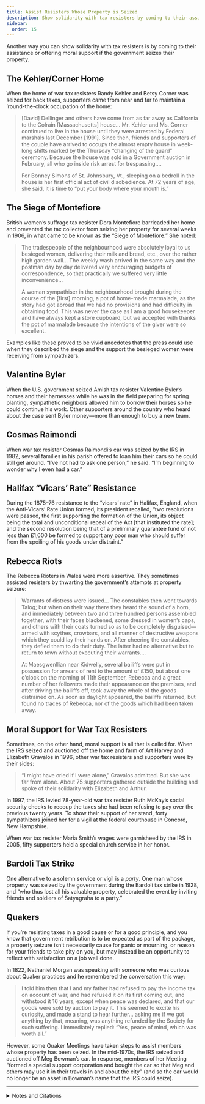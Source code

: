 ```yaml
---
title: Assist Resisters Whose Property is Seized
description: Show solidarity with tax resisters by coming to their assistance or offering moral support if the government seizes their property.
sidebar:
  order: 15
---
```

Another way you can show solidarity with tax resisters is by coming to their assistance or offering moral support if the government seizes their property.

## The Kehler/Corner Home

When the home of war tax resisters Randy Kehler and Betsy Corner was seized for back taxes, supporters came from near and far to maintain a ’round-the-clock occupation of the home:

> [David] Dellinger and others have come from as far away as California to the Colrain [Massachusetts] house… Mr. Kehler and Ms. Corner continued to live in the house until they were arrested by Federal marshals last December [1991]. Since then, friends and supporters of the couple have arrived to occupy the almost empty house in week-long shifts marked by the Thursday “changing of the guard” ceremony. Because the house was sold in a Government auction in February, all who go inside risk arrest for trespassing.…
>
> For Bonney Simons of St. Johnsbury, Vt., sleeping on a bedroll in the house is her first official act of civil disobedience. At 72 years of age, she said, it is time to “put your body where your mouth is.”

## The Siege of Montefiore

British women’s suffrage tax resister Dora Montefiore barricaded her home and prevented the tax collector from seizing her property for several weeks in 1906, in what came to be known as the “Siege of Montefiore.” She noted:

> The tradespeople of the neighbourhood were absolutely loyal to us besieged women, delivering their milk and bread, etc., over the rather high garden wall… The weekly wash arrived in the same way and the postman day by day delivered very encouraging budgets of correspondence, so that practically we suffered very little inconvenience…
>
> A woman sympathiser in the neighbourhood brought during the course of the [first] morning, a pot of home-made marmalade, as the story had got abroad that we had no provisions and had difficulty in obtaining food. This was never the case as I am a good housekeeper and have always kept a store cupboard, but we accepted with thanks the pot of marmalade because the intentions of the giver were so excellent.

Examples like these proved to be vivid anecdotes that the press could use when they described the siege and the support the besieged women were receiving from sympathizers.

## Valentine Byler

When the U.S. government seized Amish tax resister Valentine Byler’s horses and their harnesses while he was in the field preparing for spring planting, sympathetic neighbors allowed him to borrow their horses so he could continue his work.
Other supporters around the country who heard about the case sent Byler money—more than enough to buy a new team.

## Cosmas Raimondi

When war tax resister Cosmas Raimondi’s car was seized by the IRS in 1982, several families in his parish offered to loan him their cars so he could still get around.
“I’ve not had to ask one person,” he said.
“I’m beginning to wonder why I even had a car.”

## Halifax “Vicars’ Rate” Resistance

During the 1875–76 resistance to the “vicars’ rate” in Halifax, England, when the Anti-Vicars’ Rate Union formed, its president recalled, “two resolutions were passed, the first supporting the formation of the Union, its object being the total and unconditional repeal of the Act [that instituted the rate]; and the second resolution being that of a preliminary guarantee fund of not less than £1,000 be formed to support any poor man who should suffer from the spoiling of his goods under distraint.”

## Rebecca Riots

The Rebecca Rioters in Wales were more assertive.
They sometimes assisted resisters by thwarting the government’s attempts at property seizure:

> Warrants of distress were issued… The constables then went towards Talog; but when on their way there they heard the sound of a horn, and immediately between two and three hundred persons assembled together, with their faces blackened, some dressed in women’s caps, and others with their coats turned so as to be completely disguised—armed with scythes, crowbars, and all manner of destructive weapons which they could lay their hands on. After cheering the constables, they defied them to do their duty. The latter had no alternative but to return to town without executing their warrants.…
>
> At Maesgwenllian near Kidwelly, several bailiffs were put in possession for arrears of rent to the amount of £150, but about one o’clock on the morning of 11th September, Rebecca and a great number of her followers made their appearance on the premises, and after driving the bailiffs off, took away the whole of the goods distrained on. As soon as daylight appeared, the bailiffs returned, but found no traces of Rebecca, nor of the goods which had been taken away.

## Moral Support for War Tax Resisters

Sometimes, on the other hand, moral support is all that is called for.
When the IRS seized and auctioned off the home and farm of Art Harvey and Elizabeth Gravalos in 1996, other war tax resisters and supporters were by their sides:

> “I might have cried if I were alone,” Gravalos admitted. But she was far from alone. About 75 supporters gathered outside the building and spoke of their solidarity with Elizabeth and Arthur.

In 1997, the IRS levied 78-year-old war tax resister Ruth McKay’s social security checks to recoup the taxes she had been refusing to pay over the previous twenty years.
To show their support of her stand, forty sympathizers joined her for a vigil at the federal courthouse in Concord, New Hampshire.

When war tax resister Maria Smith’s wages were garnisheed by the IRS in 2005, fifty supporters held a special church service in her honor.

## Bardoli Tax Strike

One alternative to a solemn service or vigil is a <em>party</em>.
One man whose property was seized by the government during the Bardoli tax strike in 1928, and “who thus lost all his valuable property, celebrated the event by inviting friends and soldiers of Satyagraha to a party.”

## Quakers

If you’re resisting taxes in a good cause or for a good principle, and you know that government retribution is to be expected as part of the package, a property seizure isn’t necessarily cause for panic or mourning, or reason for your friends to take pity on you, but may instead be an opportunity to reflect with satisfaction on a job well done.

In 1822, Nathaniel Morgan was speaking with someone who was curious about Quaker practices and he remembered the conversation this way:

> I told him then that I and my father had refused to pay the income tax on account of war, and had refused it on its first coming out, and withstood it 16 years, except when peace was declared, and that our goods were sold by auction to pay it. This seemed to excite his curiosity, and made a stand to hear further… asking me if we got anything by that, meaning, was anything refunded by the Society for such suffering. I immediately replied: “Yes, peace of mind, which was worth all.”

However, some Quaker Meetings have taken steps to assist members whose property has been seized.
In the mid-1970s, the IRS seized and auctioned off Meg Bowman’s car.
In response, members of her Meeting “formed a special support corporation and bought the car so that Meg and others may use it in their travels in and about the city” (and so the car would no longer be an asset in Bowman’s name that the IRS could seize).

<hr />

<details>
<summary>Notes and Citations</summary>

* “Peace Advocates Turn Tax Resistance Into a Ritual” <i>New York Times</i> 9 March 1992.
* Montefiore, Dora “Women Must Vote for the Laws They Obey and the Taxes They Pay” <i>From a Victorian to a Modern</i> (1925)
* Igou, Brad “Valentine Byler vs. the IRS: ‘Pay Unto Caesar—The Amish & Social Security’” <i>Amish Country News</i> 1999, 2005
* “IRS takes his wheels, but priest remains driven” Associated Press dispatch from the Yonkers, N.Y. <i>Herald-Statesman</i>, 24 November 1983, p. A15
* “Halifax (Vicars’ Rate)” <i>House of Commons Papers: Reports from Committees</i>, Vol. X (8 Feb.–15 Aug. 1876) p. 41
* Evans, Henry Tobit <i>Rebecca Riots!</i> (2010 ed.)
* Falbel, Aaron “War Tax Resistance and Blueberry Fields Forever” <i>Nonviolent Activist</i> September–October 1996
* “Vigil to Protest Social Security Levy” <i>More Than a Paycheck</i> October 1997
* “Local Group Reports: Cleveland, Ohio” <i>More Than a Paycheck</i> February 2005
* Desai, Mahadev <i>The Story of Bardoli</i> (1929) p. 122
* “Nathaniel Morgan and the Duke of Gloucester, 1822 (Diary of Nathaniel Morgan)” <i>The Journal of the Friends’ Historical Society</i>, Vol. XV (1918), p. 139
* “Friends Around the World: Friends and the IRS” <i>Friends Journal</i> 1 January 1977 p. 15

</details>
